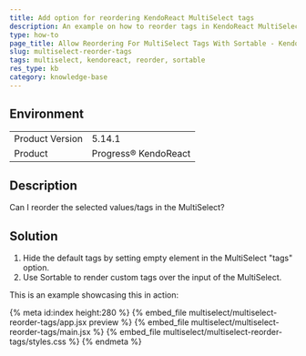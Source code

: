 ```yaml
---
title: Add option for reordering KendoReact MultiSelect tags
description: An example on how to reorder tags in KendoReact MultiSelect.
type: how-to
page_title: Allow Reordering For MultiSelect Tags With Sortable - KendoReact MultiSelect
slug: multiselect-reorder-tags
tags: multiselect, kendoreact, reorder, sortable
res_type: kb
category: knowledge-base
---
```


## Environment

<table>
	<tbody>
		<tr>
			<td>Product Version</td>
			<td>5.14.1</td>
		</tr>
		<tr>
			<td>Product</td>
			<td>Progress® KendoReact</td>
		</tr>
	</tbody>
</table>


## Description

Can I reorder the selected values/tags in the MultiSelect?

## Solution 

1. Hide the default tags by setting empty element in the MultiSelect "tags" option. 
1. Use Sortable to render custom tags over the input of the MultiSelect.

This is an example showcasing this in action:

{% meta id:index height:280 %}
{% embed_file multiselect/multiselect-reorder-tags/app.jsx preview %}
{% embed_file multiselect/multiselect-reorder-tags/main.jsx %}
{% embed_file multiselect/multiselect-reorder-tags/styles.css %} 
{% endmeta %}